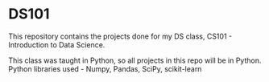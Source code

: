 # DS101

This repository contains the projects done for my DS class, CS101 - Introduction to Data Science.

This class was taught in Python, so all projects in this repo will be in Python.
Python libraries used - Numpy, Pandas, SciPy, scikit-learn

